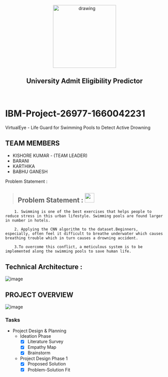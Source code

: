 <br>
<div align="center">
<img src="https://upload.wikimedia.org/wikipedia/commons/5/51/IBM_logo.svg"  align="center" alt="drawing" width="200" />
  <h2 align="center"> University Admit Eligibility Predictor <br></h2>

  </div>
 <br> 


# IBM-Project-26977-1660042231
VirtualEye - Life Guard for Swimming Pools to Detect Active Drowning


## TEAM MEMBERS
- KISHORE KUMAR  - (TEAM LEADER)
- BARANI    
- KARTHIKA
- BABHU GANESH

Problem Statement : 
>## Problem Statement : <img src="https://media3.giphy.com/media/PiAjGFVGKd9vvhrxLa/giphy.gif?cid=ecf05e47q3eaer6sqflvudf7hihc8qzeq95zw7nga3pcbccc&rid=giphy.gif&ct=s" width="30px">

        1. Swimming is one of the best exercises that helps people to reduce stress in this urban lifestyle. Swimming pools are found larger in number in hotels.

        2. Applying the CNN algorithm to the dataset.Beginners, especially, often feel it difficult to breathe underwater which causes breathing trouble which in turn causes a drowning accident.

        3.To overcome this conflict, a meticulous system is to be implemented along the swimming pools to save human life.

## Technical Architecture : 

![image](https://user-images.githubusercontent.com/96305967/192237739-876694f0-c23e-4ccb-8f38-a1d7d627809e.png)

## PROJECT OVERVIEW
![image](https://user-images.githubusercontent.com/96305967/192242066-924d8cd1-f1f0-4176-b6d1-4bb6224a586e.png)

### Tasks

- Project Design & Planning
  - Ideation Phase
    - [x] Literature Survey
    - [x] Empathy Map
    - [x] Brainstorm
  - Project Design Phase 1
    - [x] Proposed Solution
    - [x] Problem-Solution Fit
